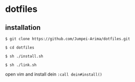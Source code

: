 # dotfiles

## installation
`$ git clone https://github.com/Jumpei-Arima/dotfiles.git`

`$ cd dotfiles`

`$ sh ./install.sh`

`$ sh ./link.sh`

open vim and install dein
`:call dein#install()`
